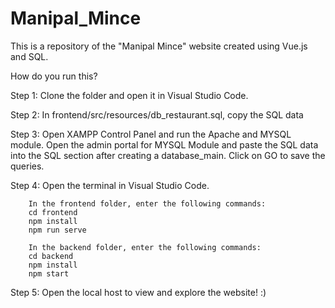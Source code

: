 # Manipal_Mince
This is a repository of the "Manipal Mince" website created using Vue.js and SQL. 


How do you run this?


Step 1: Clone the folder and open it in Visual Studio Code.

Step 2: In frontend/src/resources/db_restaurant.sql, copy the SQL data

Step 3: Open XAMPP Control Panel and run the Apache and MYSQL module. 
        Open the admin portal for MYSQL Module and paste the SQL data into the SQL section after creating a database_main.
        Click on GO to save the queries.
        
Step 4: Open the terminal in Visual Studio Code. 

        In the frontend folder, enter the following commands:
        cd frontend
        npm install
        npm run serve
        
        In the backend folder, enter the following commands:
        cd backend
        npm install
        npm start
        
Step 5: Open the local host to view and explore the website! :)        
        
